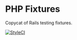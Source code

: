 PHP Fixtures
================

Copycat of Rails testing fixtures.

[![StyleCI](https://styleci.io/repos/38796384/shield)](https://styleci.io/repos/38796384)
